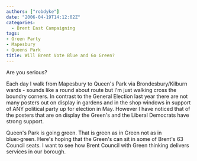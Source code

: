 ```yaml
---
authors: ["robdyke"]
date: "2006-04-19T14:12:02Z"
categories:
  - Brent East Campaigning
tags:
- Green Party
- Mapesbury
- Queens Park
title: Will Brent Vote Blue and Go Green?
---
```

Are you serious?

Each day I walk from Mapesbury to Queen's Park via Brondesbury/Kilburn wards - sounds like a round about route but I'm just walking cross the boundry corners. In contrast to the General Election last year there are not many posters out on display in gardens and in the shop windows in support of ANY political party up for election in May. However I have noticed that of the posters that are on display the Green's and the Liberal Democrats have strong support.

Queen's Park is going green. That is green as in Green not as in blue>green. Here's hoping that the Green's can sit in some of Brent's 63 Council seats. I want to see how Brent Council with Green thinking delivers services in our borough.
